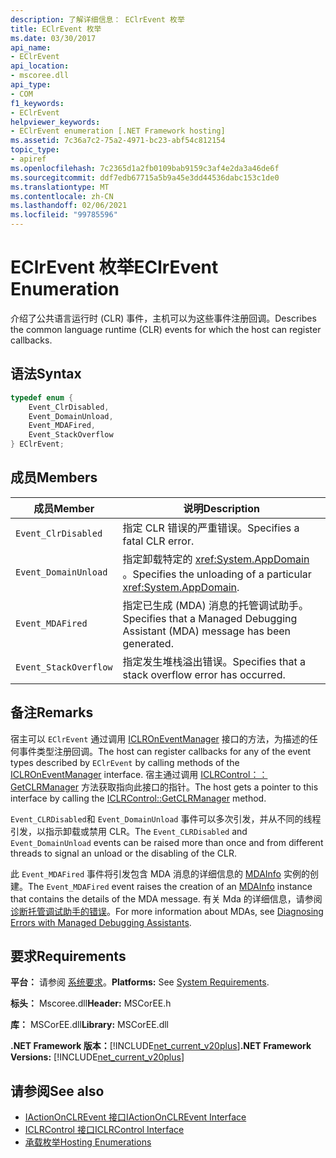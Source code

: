 ```yaml
---
description: 了解详细信息： EClrEvent 枚举
title: EClrEvent 枚举
ms.date: 03/30/2017
api_name:
- EClrEvent
api_location:
- mscoree.dll
api_type:
- COM
f1_keywords:
- EClrEvent
helpviewer_keywords:
- EClrEvent enumeration [.NET Framework hosting]
ms.assetid: 7c36a7c2-75a2-4971-bc23-abf54c812154
topic_type:
- apiref
ms.openlocfilehash: 7c2365d1a2fb0109bab9159c3af4e2da3a46de6f
ms.sourcegitcommit: ddf7edb67715a5b9a45e3dd44536dabc153c1de0
ms.translationtype: MT
ms.contentlocale: zh-CN
ms.lasthandoff: 02/06/2021
ms.locfileid: "99785596"
---
```

# <a name="eclrevent-enumeration"></a><span data-ttu-id="141ee-103">EClrEvent 枚举</span><span class="sxs-lookup"><span data-stu-id="141ee-103">EClrEvent Enumeration</span></span>

<span data-ttu-id="141ee-104">介绍了公共语言运行时 (CLR) 事件，主机可以为这些事件注册回调。</span><span class="sxs-lookup"><span data-stu-id="141ee-104">Describes the common language runtime (CLR) events for which the host can register callbacks.</span></span>  
  
## <a name="syntax"></a><span data-ttu-id="141ee-105">语法</span><span class="sxs-lookup"><span data-stu-id="141ee-105">Syntax</span></span>  
  
```cpp  
typedef enum {  
    Event_ClrDisabled,  
    Event_DomainUnload,  
    Event_MDAFired,  
    Event_StackOverflow  
} EClrEvent;  
```  
  
## <a name="members"></a><span data-ttu-id="141ee-106">成员</span><span class="sxs-lookup"><span data-stu-id="141ee-106">Members</span></span>  
  
|<span data-ttu-id="141ee-107">成员</span><span class="sxs-lookup"><span data-stu-id="141ee-107">Member</span></span>|<span data-ttu-id="141ee-108">说明</span><span class="sxs-lookup"><span data-stu-id="141ee-108">Description</span></span>|  
|------------|-----------------|  
|`Event_ClrDisabled`|<span data-ttu-id="141ee-109">指定 CLR 错误的严重错误。</span><span class="sxs-lookup"><span data-stu-id="141ee-109">Specifies a fatal CLR error.</span></span>|  
|`Event_DomainUnload`|<span data-ttu-id="141ee-110">指定卸载特定的 <xref:System.AppDomain> 。</span><span class="sxs-lookup"><span data-stu-id="141ee-110">Specifies the unloading of a particular <xref:System.AppDomain>.</span></span>|  
|`Event_MDAFired`|<span data-ttu-id="141ee-111">指定已生成 (MDA) 消息的托管调试助手。</span><span class="sxs-lookup"><span data-stu-id="141ee-111">Specifies that a Managed Debugging Assistant (MDA) message has been generated.</span></span>|  
|`Event_StackOverflow`|<span data-ttu-id="141ee-112">指定发生堆栈溢出错误。</span><span class="sxs-lookup"><span data-stu-id="141ee-112">Specifies that a stack overflow error has occurred.</span></span>|  
  
## <a name="remarks"></a><span data-ttu-id="141ee-113">备注</span><span class="sxs-lookup"><span data-stu-id="141ee-113">Remarks</span></span>  

 <span data-ttu-id="141ee-114">宿主可以 `EClrEvent` 通过调用 [ICLROnEventManager](iclroneventmanager-interface.md) 接口的方法，为描述的任何事件类型注册回调。</span><span class="sxs-lookup"><span data-stu-id="141ee-114">The host can register callbacks for any of the event types described by `EClrEvent` by calling methods of the [ICLROnEventManager](iclroneventmanager-interface.md) interface.</span></span> <span data-ttu-id="141ee-115">宿主通过调用 [ICLRControl：： GetCLRManager](iclrcontrol-getclrmanager-method.md) 方法获取指向此接口的指针。</span><span class="sxs-lookup"><span data-stu-id="141ee-115">The host gets a pointer to this interface by calling the [ICLRControl::GetCLRManager](iclrcontrol-getclrmanager-method.md) method.</span></span>  
  
 <span data-ttu-id="141ee-116">`Event_CLRDisabled`和 `Event_DomainUnload` 事件可以多次引发，并从不同的线程引发，以指示卸载或禁用 CLR。</span><span class="sxs-lookup"><span data-stu-id="141ee-116">The `Event_CLRDisabled` and `Event_DomainUnload` events can be raised more than once and from different threads to signal an unload or the disabling of the CLR.</span></span>  
  
 <span data-ttu-id="141ee-117">此 `Event_MDAFired` 事件将引发包含 MDA 消息的详细信息的 [MDAInfo](mdainfo-structure.md) 实例的创建。</span><span class="sxs-lookup"><span data-stu-id="141ee-117">The `Event_MDAFired` event raises the creation of an [MDAInfo](mdainfo-structure.md) instance that contains the details of the MDA message.</span></span> <span data-ttu-id="141ee-118">有关 Mda 的详细信息，请参阅 [诊断托管调试助手的错误](../../debug-trace-profile/diagnosing-errors-with-managed-debugging-assistants.md)。</span><span class="sxs-lookup"><span data-stu-id="141ee-118">For more information about MDAs, see [Diagnosing Errors with Managed Debugging Assistants](../../debug-trace-profile/diagnosing-errors-with-managed-debugging-assistants.md).</span></span>  
  
## <a name="requirements"></a><span data-ttu-id="141ee-119">要求</span><span class="sxs-lookup"><span data-stu-id="141ee-119">Requirements</span></span>  

 <span data-ttu-id="141ee-120">**平台：** 请参阅 [系统要求](../../get-started/system-requirements.md)。</span><span class="sxs-lookup"><span data-stu-id="141ee-120">**Platforms:** See [System Requirements](../../get-started/system-requirements.md).</span></span>  
  
 <span data-ttu-id="141ee-121">**标头：** Mscoree.dll</span><span class="sxs-lookup"><span data-stu-id="141ee-121">**Header:** MSCorEE.h</span></span>  
  
 <span data-ttu-id="141ee-122">**库：** MSCorEE.dll</span><span class="sxs-lookup"><span data-stu-id="141ee-122">**Library:** MSCorEE.dll</span></span>  
  
 <span data-ttu-id="141ee-123">**.NET Framework 版本：**[!INCLUDE[net_current_v20plus](../../../../includes/net-current-v20plus-md.md)]</span><span class="sxs-lookup"><span data-stu-id="141ee-123">**.NET Framework Versions:** [!INCLUDE[net_current_v20plus](../../../../includes/net-current-v20plus-md.md)]</span></span>  
  
## <a name="see-also"></a><span data-ttu-id="141ee-124">请参阅</span><span class="sxs-lookup"><span data-stu-id="141ee-124">See also</span></span>

- [<span data-ttu-id="141ee-125">IActionOnCLREvent 接口</span><span class="sxs-lookup"><span data-stu-id="141ee-125">IActionOnCLREvent Interface</span></span>](iactiononclrevent-interface.md)
- [<span data-ttu-id="141ee-126">ICLRControl 接口</span><span class="sxs-lookup"><span data-stu-id="141ee-126">ICLRControl Interface</span></span>](iclrcontrol-interface.md)
- [<span data-ttu-id="141ee-127">承载枚举</span><span class="sxs-lookup"><span data-stu-id="141ee-127">Hosting Enumerations</span></span>](hosting-enumerations.md)

